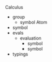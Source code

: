 Calculus
  - group
    - symbol
Atom
  - symbol
  - evals
    - evaluation
      - symbol
      - symbol
  - typings
